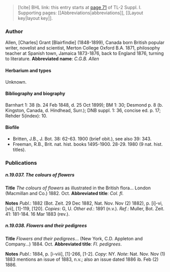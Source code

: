 > [!cite] BHL link: this entry starts at [page 71](https://www.biodiversitylibrary.org/page/33264798) of TL-2 Suppl. I.
> Supporting pages: [[Abbreviations|abbreviations]], [[Layout key|layout key]].

### Author

Allen, \[Charles\] Grant \[Blairfindie\] (1848-1899), Canada born British popular writer, novelist and scientist, Merton College Oxford B.A. 1871, philosophy teacher at Spanish town, Jamaica 1873-1876, back to England 1876, turning to literature. 
**Abbreviated name**: *C.G.B. Allen*

#### Herbarium and types

Unknown.

#### Bibliography and biography

Barnhart 1: 38 (b. 24 Feb 1848, d. 25 Oct 1899); BM 1: 30; Desmond p. 8 (b. Kingston, Canada, d. Hindhead, Surr.); DNB suppl. 1: 36, concise ed. p. 17; Rehder 5(index): 10.

#### Biofile

- Britten, J.B., J. Bot. 38: 62-63. 1900 (brief obit.), see also 39: 343.
- Freeman, R.B., Brit. nat. hist. books 1495-1900. 28-29. 1980 (9 nat. hist. titles).

### Publications

##### n.19.037. The colours of flowers

**Title**
*The colours of flowers* as illustrated in the British flora... London (Macmillan and Co.) 1882. Oct.
**Abbreviated title**: *Col. fl.*

**Notes**
*Publ*.: 1882 (Bot. Zeit. 29 Dec 1882, Nat. Nov. Nov (2) 1882), p. \[i\]-vi, \[vii\], \[1\]-119, \[120\].
*Copies*: G, U.
*Other ed*.: 1891 (n.v.).
*Ref*.: Muller, Bot. Zeit. 41: 181-184. 16 Mar 1883 (rev.).

##### n.19.038. Flowers and their pedigrees

**Title**
*Flowers and their pedigrees*... (New York, C.D. Appleton and Company...) 1884. Oct.
**Abbreviated title**: *Fl. pedigrees*.

**Notes**
*Publ*.: 1884, p. \[i-viii\], \[1\]-266, \[1-2\]. *Copy*: NY.
*Note*: Nat. Nov. Nov (1) 1883 mentions an issue of 1883, n.v.; also an issue dated 1886 ib. Feb (2) 1886.

